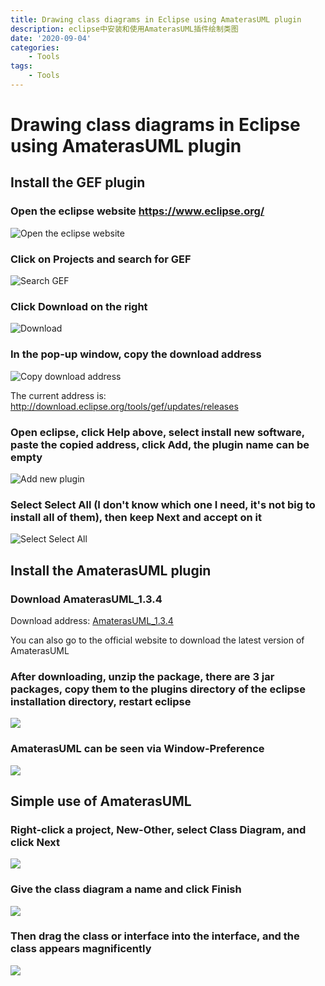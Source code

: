 ```yaml
---
title: Drawing class diagrams in Eclipse using AmaterasUML plugin
description: eclipse中安装和使用AmaterasUML插件绘制类图
date: '2020-09-04'
categories:
    - Tools
tags:
    - Tools
---
```


# Drawing class diagrams in Eclipse using AmaterasUML plugin

## Install the GEF plugin

### Open the eclipse website https://www.eclipse.org/

![Open the eclipse website](https://raw.githubusercontent.com/JavenJin/blog-image/master/content/post/Tools/Drawing%20class%20diagrams%20in%20Eclipse%20using%20AmaterasUML%20plugin/using-amaterasuml-drawing-class-diagrams1.png)

### Click on Projects and search for GEF

![Search GEF](https://raw.githubusercontent.com/JavenJin/blog-image/master/content/post/Tools/Drawing%20class%20diagrams%20in%20Eclipse%20using%20AmaterasUML%20plugin/using-amaterasuml-drawing-class-diagrams2.png)

### Click Download on the right

![Download](https://raw.githubusercontent.com/JavenJin/blog-image/master/content/post/Tools/Drawing%20class%20diagrams%20in%20Eclipse%20using%20AmaterasUML%20plugin/using-amaterasuml-drawing-class-diagrams3.png)

### In the pop-up window, copy the download address

![Copy download address](https://raw.githubusercontent.com/JavenJin/blog-image/master/content/post/Tools/Drawing%20class%20diagrams%20in%20Eclipse%20using%20AmaterasUML%20plugin/using-amaterasuml-drawing-class-diagrams4.png)

The current address is: http://download.eclipse.org/tools/gef/updates/releases

### Open eclipse, click Help above, select install new software, paste the copied address, click Add, the plugin name can be empty

![Add new plugin](https://raw.githubusercontent.com/JavenJin/blog-image/master/content/post/Tools/Drawing%20class%20diagrams%20in%20Eclipse%20using%20AmaterasUML%20plugin/using-amaterasuml-drawing-class-diagrams5.png)

### Select Select All (I don't know which one I need, it's not big to install all of them), then keep Next and accept on it

![Select Select All](https://raw.githubusercontent.com/JavenJin/blog-image/master/content/post/Tools/Drawing%20class%20diagrams%20in%20Eclipse%20using%20AmaterasUML%20plugin/using-amaterasuml-drawing-class-diagrams6.png)

## Install the AmaterasUML plugin

### Download AmaterasUML_1.3.4

Download address: [AmaterasUML_1.3.4](https://download.csdn.net/download/weixin_42718701/12812743)

You can also go to the official website to download the latest version of AmaterasUML

### After downloading, unzip the package, there are 3 jar packages, copy them to the plugins directory of the eclipse installation directory, restart eclipse

![](https://raw.githubusercontent.com/JavenJin/blog-image/master/content/post/Tools/Drawing%20class%20diagrams%20in%20Eclipse%20using%20AmaterasUML%20plugin/using-amaterasuml-drawing-class-diagrams7.png)

### AmaterasUML can be seen via Window-Preference

![](https://raw.githubusercontent.com/JavenJin/blog-image/master/content/post/Tools/Drawing%20class%20diagrams%20in%20Eclipse%20using%20AmaterasUML%20plugin/using-amaterasuml-drawing-class-diagrams8.png)

## Simple use of AmaterasUML

### Right-click a project, New-Other, select Class Diagram, and click Next

![](https://raw.githubusercontent.com/JavenJin/blog-image/master/content/post/Tools/Drawing%20class%20diagrams%20in%20Eclipse%20using%20AmaterasUML%20plugin/using-amaterasuml-drawing-class-diagrams9.png)

### Give the class diagram a name and click Finish

![](https://raw.githubusercontent.com/JavenJin/blog-image/master/content/post/Tools/Drawing%20class%20diagrams%20in%20Eclipse%20using%20AmaterasUML%20plugin/using-amaterasuml-drawing-class-diagrams10.png)

### Then drag the class or interface into the interface, and the class appears magnificently

![](https://raw.githubusercontent.com/JavenJin/blog-image/master/content/post/Tools/Drawing%20class%20diagrams%20in%20Eclipse%20using%20AmaterasUML%20plugin/using-amaterasuml-drawing-class-diagrams11.png)